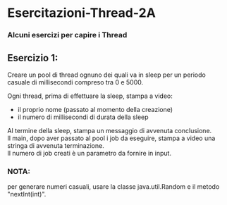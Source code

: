 # Esercitazioni-Thread-2A
### Alcuni esercizi per capire i Thread

## Esercizio 1:
Creare un pool di thread ognuno dei quali va in sleep per un periodo casuale di millisecondi compreso tra 0 e 5000.

Ogni thread, prima di effettuare la sleep, stampa a video:
- il proprio nome (passato al momento della creazione)
- il numero di millisecondi di durata della sleep

Al termine della sleep, stampa un messaggio di avvenuta conclusione.
<br> Il main, dopo aver passato al pool i job da eseguire, stampa a video una stringa di avvenuta terminazione.
<br> Il numero di job creati è un parametro da fornire in input.

### NOTA: 
per generare numeri casuali, usare la classe java.util.Random e il metodo "nextInt(int)".
